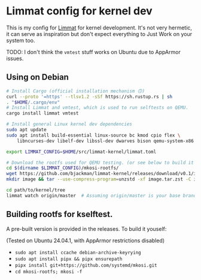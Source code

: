 # Limmat config for kernel dev

This is my config for [Limmat](https://github.com/bjackman/limmat) for kernel
development. It's not very hermetic, it can serve as inspiration but don't expect
everything to Just Work on your system too.

TODO: I don't think the `vmtest` stuff works on Ubuntu due to AppArmor issues.

## Using on Debian

```sh
# Install Cargo (official installation mechanism 🙃)
curl --proto '=https' --tlsv1.2 -sSf https://sh.rustup.rs | sh
. "$HOME/.cargo/env"
# Install Limmat and vmtest, which is used to run selftests on QEMU.
cargo install limmat vmtest

# Install general Linux kernel dev dependencies
sudo apt update
sudo apt install build-essential linux-source bc kmod cpio flex \
    libncurses-dev libelf-dev libssl-dev dwarves bison qemu-system-x86

export LIMMAT_CONFIG=$HOME/src/limmat-kernel/limmat.toml

# Download the rootfs used for QEMU testing. (or see below to build it yourself).
cd $(dirname $LIMMAT_CONFIG)/mkosi-rootfs/
wget https://github.com/bjackman/limmat-kernel/releases/download/v0.1/image.tar.zst
mkdir image && tar --use-compress-program=unzstd -xf image.tar.zst -C image

cd path/to/kernel/tree
limmat watch origin/master  # Assuming origin/master is your base branch.
```

## Building rootfs for kselftest.

A pre-built version is provided in the releases. To build it youself:

(Tested on Ubuntu 24.04.1, with AppArmor restrictions disabled)

- `sudo apt install ccache debian-archive-keyrying`
- `sudo apt install pipx && pipx ensurepath`
- `pipx install git+https://github.com/systemd/mkosi.git`
- `cd mkosi-rootfs; mkosi -f`